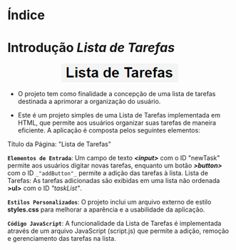 # Índice



# Introdução _Lista de Tarefas_

<p align="center">
  <img src="https://github.com/DaniloFelype/projeto-array/blob/main/img/tarefas-fundo.png">
</p>

+ O projeto tem como finalidade a concepção de uma lista de tarefas destinada a aprimorar a organização do usuário.

+ Este é um projeto simples de uma Lista de Tarefas implementada em HTML, que permite aos usuários organizar suas tarefas de maneira eficiente. A aplicação é composta pelos seguintes elementos:

Título da Página: "Lista de Tarefas"

**``Elementos de Entrada``**: Um campo de texto **_&lt;input&gt;_** com o ID "newTask" permite aos usuários digitar novas tarefas, enquanto um botão **_&gt;button&gt;_** com o ID ``_"addButton"_`` permite a adição das tarefas à lista.
Lista de Tarefas: As tarefas adicionadas são exibidas em uma lista não ordenada **&gt;ul&gt;** com o ID _"taskList"_.

**``Estilos Personalizados``**: O projeto inclui um arquivo externo de estilo **styles.css** para melhorar a aparência e a usabilidade da aplicação.

**``Código JavaScript``**: A funcionalidade da Lista de Tarefas é implementada através de um arquivo JavaScript (script.js) que permite a adição, remoção e gerenciamento das tarefas na lista.